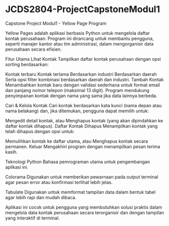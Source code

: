 # JCDS2804-ProjectCapstoneModul1
Capstone Project Modul1 - Yellow Page Program

Yellow Pages adalah aplikasi berbasis Python untuk mengelola daftar kontak perusahaan. Program ini dirancang untuk membantu pengguna, seperti manajer kantor atau tim administrasi, dalam mengorganisir data perusahaan secara efisien.

Fitur Utama
Lihat Kontak
Tampilkan daftar kontak perusahaan dengan opsi sorting berdasarkan:

Kontak terbaru
Kontak terlama
Berdasarkan industri
Berdasarkan daerah
Serta opsi filter kombinasi berdasarkan daerah dan industri.
Tambah Kontak
Menambahkan kontak baru dengan validasi sederhana untuk format email dan panjang nomor telepon (maksimal 13 digit).
Program mendukung penyimpanan kontak dengan nama yang sama jika data lainnya berbeda.

Cari & Kelola Kontak
Cari kontak berdasarkan kata kunci (nama depan atau nama belakang) dan, jika ditemukan, pengguna dapat memilih untuk:

Mengedit detail kontak, atau
Menghapus kontak (yang akan dipindahkan ke daftar kontak dihapus).
Daftar Kontak Dihapus
Menampilkan kontak yang telah dihapus dengan opsi untuk:

Memulihkan kontak ke daftar utama, atau
Menghapus kontak secara permanen.
Keluar
Mengakhiri program dengan menampilkan pesan terima kasih.

Teknologi
Python
Bahasa pemrograman utama untuk pengembangan aplikasi ini.

Colorama
Digunakan untuk memberikan pewarnaan pada output terminal agar pesan error atau konfirmasi terlihat lebih jelas.

Tabulate
Digunakan untuk memformat tampilan data dalam bentuk tabel agar lebih rapi dan mudah dibaca.

Aplikasi ini cocok untuk pengguna yang membutuhkan solusi praktis dalam mengelola data kontak perusahaan secara terorganisir dan dengan tampilan yang interaktif di terminal.
